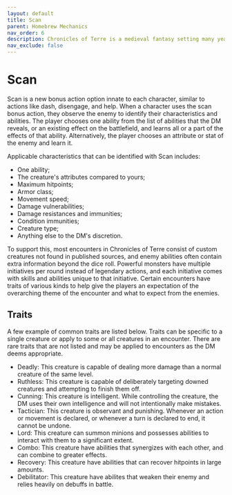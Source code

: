 ```yaml
---
layout: default
title: Scan
parent: Homebrew Mechanics
nav_order: 6
description: Chronicles of Terre is a medieval fantasy setting many years in the writing.
nav_exclude: false
---
```


# Scan

Scan is a new bonus action option innate to each character, similar to actions like dash, disengage, and help. When a character uses the scan bonus action, they observe the enemy to identify their characteristics and abilities. The player chooses one ability from the list of abilities that the DM reveals, or an existing effect on the battlefield, and learns all or a part of the effects of that ability. Alternatively, the player chooses an attribute or stat of the enemy and learn it.

Applicable characteristics that can be identified with Scan includes:
- One ability;
- The creature's attributes compared to yours;
- Maximum hitpoints;
- Armor class;
- Movement speed;
- Damage vulnerabilities;
- Damage resistances and immunities;
- Condition immunities;
- Creature type;
- Anything else to the DM's discretion.

To support this, most encounters in Chronicles of Terre consist of custom creatures not found in published sources, and enemy abilities often contain extra information beyond the dice roll. Powerful monsters have multiple initiatives per round instead of legendary actions, and each initiative comes with skills and abilities unique to that initiative. Certain encounters have traits of various kinds to help give the players an expectation of the overarching theme of the encounter and what to expect from the enemies.

## Traits

A few example of common traits are listed below. Traits can be specific to a single creature or apply to some or all creatures in an encounter. There are rare traits that are not listed and may be applied to encounters as the DM deems appropriate.

- Deadly: This creature is capable of dealing more damage than a normal creature of the same level.
- Ruthless: This creature is capable of deliberately targeting downed creatures and attempting to finish them off.
- Cunning: This creature is intelligent. While controlling the creature, the DM uses their own intelligence and will not intentionally make mistakes.
- Tactician: This creature is observant and punishing. Whenever an action or movement is declared, or whenever a turn is declared to end, it cannot be undone.
- Lord: This creature can summon minions and possesses abilities to interact with them to a significant extent.
- Combo: This creature have abilities that synergizes with each other, and can combine to greater effects.
- Recovery: This creature have abilities that can recover hitpoints in large amounts.
- Debilitator: This creature have abilites that weaken their enemy and relies heavily on debuffs in battle.